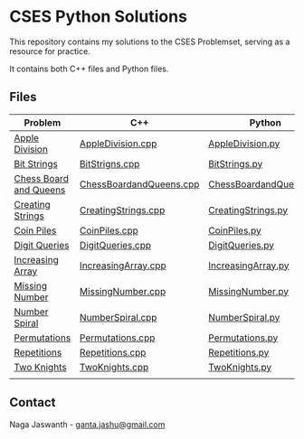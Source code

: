 # CSES Python Solutions

This repository contains my solutions to the CSES Problemset, serving as a resource for practice.

It contains both C++ files and Python files.

## Files

| Problem                                               | C++                                                                       | Python                                                                  | Type                         |
| ----------------------------------------------------- | ------------------------------------------------------------------------- | ----------------------------------------------------------------------- | ---------------------------- |
| [Apple Division](https://cses.fi/problemset/task/1623)   | [AppleDivision.cpp](./Introductory/Apple%20Division/AppleDivision.cpp)       | [AppleDivision.py](./Introductory/Apple%20Division/AppleDivision.py)       | [Introductory](./Introductory)  |
| [Bit Strings](https://cses.fi/problemset/task/1617)      | [BitStrigns.cpp](./Introductory/Bit%20Strings/BitStrings.cpp)                | [BitStrings.py](./Introductory/Bit%20Strings/BitStrings.py)                | [Introductory](./Introductory/) |
| [Chess Board and Queens](https://cses.fi/problemset/task/1624)      | [ChessBoardandQueens.cpp](./Introductory/Chess%20Board%20and%20Queens/ChessBoardandQueens.cpp)                | [ChessBoardandQueens.py](./Introductory/Chess%20Board%20and%20Queens/ChessBoardandQueens.py)                | [Introductory](./Introductory/) |
| [Creating Strings](https://cses.fi/problemset/task/1622)       | [CreatingStrings.cpp](./Introductory/Creating%20Strings/CreatingStrings.cpp)                   | [CreatingStrings.py](./Introductory/Creating%20Strings/CreatingStrings.py)                   | [Introductory](./Introductory)  |
| [Coin Piles](https://cses.fi/problemset/task/1754)       | [CoinPiles.cpp](./Introductory/Coin%20Piles/CoinPiles.cpp)                   | [CoinPiles.py](./Introductory/Coin%20Piles/CoinPiles.py)                   | [Introductory](./Introductory)  |
| [Digit Queries](https://cses.fi/problemset/task/2431)       | [DigitQueries.cpp](./Introductory/Digit%20Queries/DigitQueries.cpp)                   | [DigitQueries.py](./Introductory/Digit%20Queries/DigitQueries.py)                   | [Introductory](./Introductory)  |
| [Increasing Array](https://cses.fi/problemset/task/1094) | [IncreasingArray.cpp](./Introductory/Increasing%20Array/IncreasingArray.cpp) | [IncreasingArray.py](./Introductory/Increasing%20Array/IncreasingArray.py) | [Introductory](./Introductory)  |
| [Missing Number](https://cses.fi/problemset/task/1083)   | [MissingNumber.cpp](./Introductory/Missing%20Number/MissingNumber.cpp)       | [MissingNumber.py](./Introductory/Missing%20Number/MissingNumber.py)       | [Introductory](./Introductory)  |
| [Number Spiral](https://cses.fi/problemset/task/1071)    | [NumberSpiral.cpp](./Introductory/Number%20Spiral/NumberSpiral.cpp)          | [NumberSpiral.py](./Introductory/Number%20Spiral/NumberSpiral.py)          | [Introductory](./Introductory)  |
| [Permutations](https://cses.fi/problemset/task/1070)     | [Permutations.cpp](./Introductory/Permutations/Permutations.cpp)             | [Permutations.py](./Introductory/Permutations/Permutations.py)             | [Introductory](./Introductory)  |
| [Repetitions](https://cses.fi/problemset/task/1069)      | [Repetitions.cpp](./Introductory/Repetitions/Repetitions.cpp)                | [Repetitions.py](./Introductory/Repetitions/Repetitions.py)                | [Introductory](./Introductory)  |
| [Two Knights](https://cses.fi/problemset/task/1072)      | [TwoKnights.cpp](./Introductory/Two%20Knights/TwoKnights.cpp)                | [TwoKnights.py](./Introductory/Two%20Knights/TwoKnights.py)                | [Introductory](./Introductory)  |
|                                                       |                                                                           |                                                                         |                              |

## Contact

Naga Jaswanth - [ganta.jashu@gmail.com](mailto:ganta.jashu@gmail.com)
